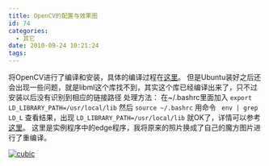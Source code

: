 ```yaml
---
title: OpenCV的配置与效果图
id: 74
categories:
  - 其它
date: 2010-09-24 10:21:24
tags:
---
```


将OpenCV进行了编译和安装，具体的编译过程在[这里](http://opencv.willowgarage.com/wiki/InstallGuide)。
但是Ubuntu装好之后还会出现一些问题，就是libml这个库找不到，其实这个库已经编译出来了，只不过安装以后没有识别到相应的链接路径
处理方法：
在~/.bashrc里面加入
`export LD_LIBRARY_PATH=/usr/local/lib`
然后
`source ~/.bashrc`
用命令
` env | grep LD_L`
查看结果，出现
`LD_LIBRARY_PATH=/usr/local/lib`
就OK了，详情可以参考[这里](http://se.cs.ait.ac.th/cvwiki/opencv:tutorial:install:ubuntu)。
这里是实例程序中的edge程序，我将原来的照片换成了自己的魔方图片进行了重编译。

[![](http://intijk.com/wp-content/uploads/2010/09/cubic1-300x132.png "cubic")](http://intijk.com/wp-content/uploads/2010/09/cubic1.png)